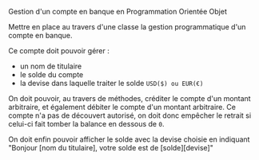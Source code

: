 Gestion d'un compte en banque en Programmation Orientée Objet

Mettre en place au travers d'une classe la gestion programmatique d'un compte en banque.

Ce compte doit pouvoir gérer :

- un nom de titulaire
- le solde du compte
- la devise dans laquelle traiter le solde `USD($) ou EUR(€)`

On doit pouvoir, au travers de méthodes, créditer le compte d'un montant arbitraire, et également débiter le compte d'un
montant arbitraire. Ce compte n'a pas de découvert autorisé, on doit donc empêcher le retrait si celui-ci fait tomber la
balance en dessous de `0`.

On doit enfin pouvoir afficher le solde avec la devise choisie en indiquant "Bonjour [nom du titulaire], votre solde est
de [solde][devise]"
